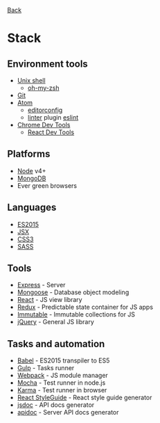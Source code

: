 [Back](./)

# Stack

## Environment tools

- [Unix shell](https://en.wikipedia.org/wiki/Unix_shell)
  - [oh-my-zsh](https://github.com/robbyrussell/oh-my-zsh)
- [Git](https://git-scm.com)
- [Atom](http://atom.io)
  - [editorconfig](https://atom.io/packages/editorconfig)
  - [linter](https://atom.io/packages/linter) plugin [eslint](https://atom.io/packages/linter-eslint)
- [Chrome Dev Tools](https://developers.google.com/web/tools/chrome-devtools)
  - [React Dev Tools](https://chrome.google.com/webstore/detail/react-developer-tools/fmkadmapgofadopljbjfkapdkoienihi)

## Platforms

- [Node](http://nodejs.org) v4+
- [MongoDB](http://mongodb.org)
- Ever green browsers

## Languages

- [ES2015](https://en.wikipedia.org/wiki/ECMAScript)
- [JSX](https://jsx.github.io)
- [CSS3](https://developer.mozilla.org/en/docs/Web/CSS/CSS3)
- [SASS](http://sass-lang.com)

## Tools

- [Express](http://expressjs.com) - Server
- [Mongoose](http://mongoosejs.com) - Database object modeling
- [React](https://facebook.github.io/react/) - JS view library
- [Redux](http://redux.js.org) - Predictable state container for JS apps
- [Immutable](https://facebook.github.io/immutable-js/) - Immutable collections for JS
- [jQuery](http://jquery.com) - General JS library

## Tasks and automation

- [Babel](http://babeljs.io) - ES2015 transpiler to ES5
- [Gulp](http://gulpjs.com) - Tasks runner
- [Webpack](http://webpack.github.io/) - JS module manager
- [Mocha](http://mochajs.org) - Test runner in node.js
- [Karma](http://karma-runner.github.io) - Test runner in browser
- [React StyleGuide](https://github.com/sapegin/react-styleguidist) - React style guide generator
- [jsdoc](http://usejsdoc.org) - API docs generator
- [apidoc](http://apidocjs.com) - Server API docs generator
